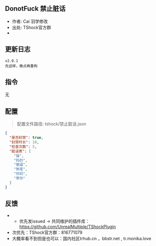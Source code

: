 ## DonotFuck 禁止脏话

- 作者: Cai 羽学修改
- 出处: TShock官方群
- 

## 更新日志

```
v2.0.1
先这样，晚点再重构
```
## 指令

无

## 配置
> 配置文件路径: tshock/禁止脏话.json
```json
{
  "是否封禁": true,
  "封禁时长": 10,
  "检查次数": 5,
  "脏话表": [
    "操",
    "妈的",
    "傻逼",
    "煞笔",
    "你妈",
    "草你"
  ]
}
```
## 反馈
- - 优先发issued -> 共同维护的插件库：https://github.com/UnrealMultiple/TShockPlugin
- 次优先：TShock官方群：816771079
- 大概率看不到但是也可以：国内社区trhub.cn ，bbstr.net , tr.monika.love
